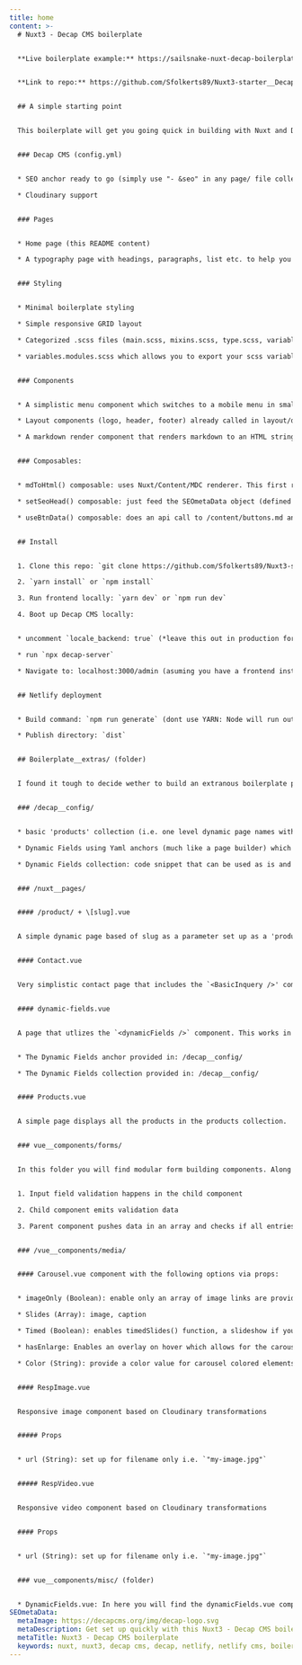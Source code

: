 ```yaml
---
title: home
content: >-
  # Nuxt3 - Decap CMS boilerplate


  **Live boilerplate example:** https://sailsnake-nuxt-decap-boilerplate.netlify.app


  **Link to repo:** https://github.com/Sfolkerts89/Nuxt3-starter__Decap-cms


  ## A simple starting point


  This boilerplate will get you going quick in building with Nuxt and Decap CMS. The base boilerplate consists out of the following:


  ### Decap CMS (config.yml)


  * SEO anchor ready to go (simply use "- &seo" in any page/ file collection)

  * Cloudinary support


  ### Pages


  * Home page (this README content)

  * A typography page with headings, paragraphs, list etc. to help you write your typography styles in one view


  ### Styling


  * Minimal boilerplate styling

  * Simple responsive GRID layout

  * Categorized .scss files (main.scss, mixins.scss, type.scss, variables.scss etc.)

  * variables.modules.scss which allows you to export your scss variables from variables.scss to be used in JS vars. Example: `const color = variables.myColor`


  ### Components


  * A simplistic menu component which switches to a mobile menu in small viewports

  * Layout components (logo, header, footer) already called in layout/default.vue

  * A markdown render component that renders markdown to an HTML string server side (NOTE: it is harnessing an experimental feature 'islandComponents'; to remove set: nuxt.config.ts: islandComponents =>  false, remove the '.server' suffix from ParseMarkdown.server.vue)


  ### Composables:


  * mdToHtml() composable: uses Nuxt/Content/MDC renderer. This first renders an HTML object from markdown input and returns the HTML object as a single string. This renders server side ;)

  * setSeoHead() composable: just feed the SEOmetaData object (defined in config.yaml) from your api data; `setSeoHead(apiData.SEOmetaData)`

  * useBtnData() composable: does an api call to /content/buttons.md and returns a single button string. Example `const buttonText = useBtnData('buttonsApi.readmore')` => result: `"hello! Read moar!"`. Conistent button text's throughout your site when using `slot` in a `button.vue` component


  ## Install


  1. Clone this repo: `git clone https://github.com/Sfolkerts89/Nuxt3-starter__Decap-cms.git` or click 'Use this template'

  2. `yarn install` or `npm install`

  3. Run frontend locally: `yarn dev` or `npm run dev`

  4. Boot up Decap CMS locally:


  * uncomment `locale_backend: true` (*leave this out in production for safety's sake*)

  * run `npx decap-server`

  * Navigate to: localhost:3000/admin (asuming you have a frontend instance running)


  ## Netlify deployment


  * Build command: `npm run generate` (dont use YARN: Node will run out of memory)

  * Publish directory: `dist`


  ## Boilerplate__extras/ (folder)


  I found it tough to decide wether to build an extranous boilerplate packed with features or to keep it clean and simple.. So i did both.. Addtional code snippets, components and more can be found in the folder 'boilerplate__extras'. If you want to start clean and simple, just delete the folder!


  ### /decap__config/


  * basic 'products' collection (i.e. one level dynamic page names with a re-occuring content structure)

  * Dynamic Fields using Yaml anchors (much like a page builder) which includes a carousel/lightbox option for mulitple images

  * Dynamic Fields collection: code snippet that can be used as is and built upon/ changed to suite your needs.


  ### /nuxt__pages/


  #### /product/ + \[slug].vue


  A simple dynamic page based of slug as a parameter set up as a 'products' page. This is in relation to the 'products' colleciton in boilerplate**extras/decap**config/


  #### Contact.vue


  Very simplistic contact page that includes the `<BasicInquery />' component. Place the 'forms' folder in a corresponding 'components' folder in your project and uncomment for use.


  #### dynamic-fields.vue


  A page that utlizes the `<dynamicFields />` component. This works in relation with:


  * The Dynamic Fields anchor provided in: /decap__config/

  * The Dynamic Fields collection provided in: /decap__config/


  #### Products.vue


  A simple page displays all the products in the products collection. 


  ### vue__components/forms/


  In this folder you will find modular form building components. Along with a simple contact form that utilizes a few of these.  Aside from being modular, the simple contact form has form input validation:


  1. Input field validation happens in the child component

  2. Child component emits validation data

  3. Parent component pushes data in an array and checks if all entries are valid


  ### /vue__components/media/


  #### Carousel.vue component with the following options via props:


  * imageOnly (Boolean): enable only an array of image links are provided

  * Slides (Array): image, caption

  * Timed (Boolean): enables timedSlides() function, a slideshow if you will

  * hasEnlarge: Enables an overlay on hover which allows for the carousel to enlarge to 100% of the container (full screen function)

  * Color (String): provide a color value for carousel colored elements


  #### RespImage.vue


  Responsive image component based on Cloudinary transformations


  ##### Props


  * url (String): set up for filename only i.e. `"my-image.jpg"`


  ##### RespVideo.vue


  Responsive video component based on Cloudinary transformations


  #### Props


  * url (String): set up for filename only i.e. `"my-image.jpg"`


  ### vue__components/misc/ (folder)


  * DynamicFields.vue: In here you will find the dynamicFields.vue component that corresponds
SEOmetaData:
  metaImage: https://decapcms.org/img/decap-logo.svg
  metaDescription: Get set up quickly with this Nuxt3 - Decap CMS boilerplate
  metaTitle: Nuxt3 - Decap CMS boilerplate
  keywords: nuxt, nuxt3, decap cms, decap, netlify, netlify cms, boilerplate
---
```

